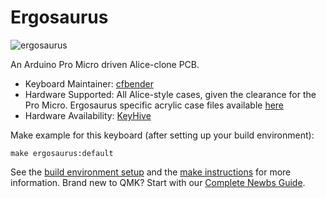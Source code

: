 # Ergosaurus

![ergosaurus](https://i.imgur.com/9yLCcpH.jpg)

An Arduino Pro Micro driven Alice-clone PCB.

* Keyboard Maintainer: [cfbender](https://github.com/cfbender)
* Hardware Supported: All Alice-style cases, given the clearance for the Pro Micro. Ergosaurus specific acrylic case files available [here](https://github.com/cfbender/Lubrigante)
* Hardware Availability: [KeyHive](https://keyhive.xyz)

Make example for this keyboard (after setting up your build environment):

    make ergosaurus:default

See the [build environment setup](https://docs.qmk.fm/#/getting_started_build_tools) and the [make instructions](https://docs.qmk.fm/#/getting_started_make_guide) for more information. Brand new to QMK? Start with our [Complete Newbs Guide](https://docs.qmk.fm/#/newbs).
